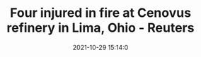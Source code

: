 ---
"title": "Four injured in fire at Cenovus refinery in Lima, Ohio - Reuters"
"date": "2021-10-29 15:14:0"
"feed_name": "GOOGLENEWSCONSTRUCTION"
"feed_website": "https://news.google.com/search?q=construction%2Bincident&hl=en-US&gl=US&ceid=US:en"
"feed_rss": "https://news.google.com/rss/search?q=construction%2Bincident&hl=en-US&gl=US&ceid=US:en"
"link": "https://www.reuters.com/world/us/four-injured-fire-cenovus-refinery-lima-ohio-2021-10-29/"
"source": "{'href': 'https://www.reuters.com', 'title': 'Reuters'}"
"file": "_posts/2021-1-1-7b85de4b1fa09154ede40acdf1bf4e884bf7566e.md"
"accident": "1"
"drilling": "1"
"dead": "0"
"injured": "4"
"arrested": "0"
"place": "lima"
"where": "industrial site"
"causes": "fire"
"place_uri": "http://en.wikipedia.org/wiki/Lima"
---